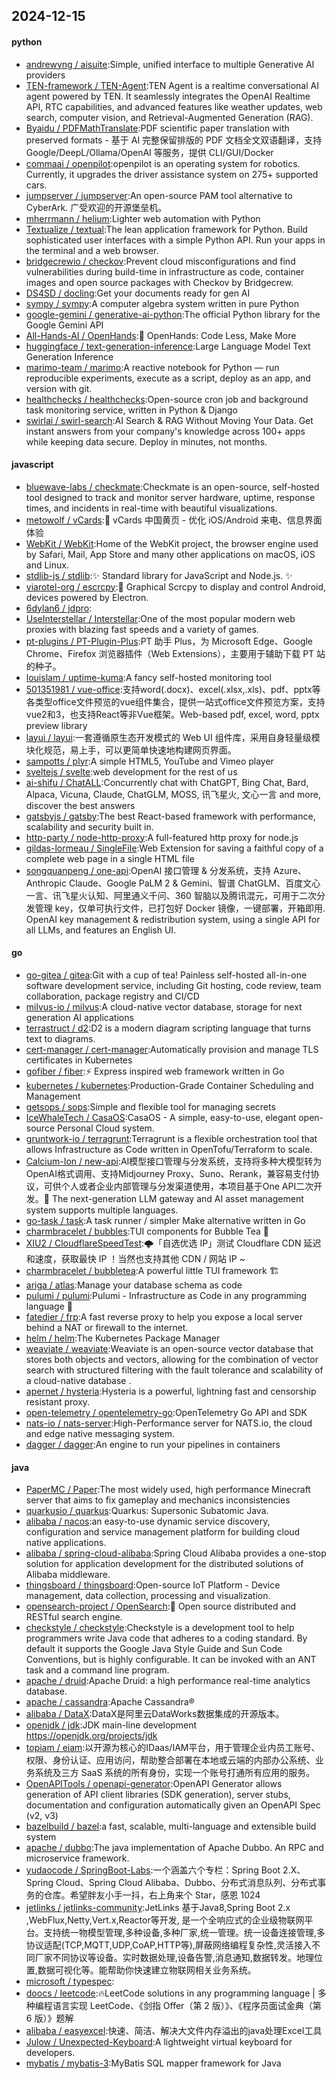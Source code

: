 ## 2024-12-15

#### python
* [andrewyng / aisuite](https://github.com/andrewyng/aisuite):Simple, unified interface to multiple Generative AI providers
* [TEN-framework / TEN-Agent](https://github.com/TEN-framework/TEN-Agent):TEN Agent is a realtime conversational AI agent powered by TEN. It seamlessly integrates the OpenAI Realtime API, RTC capabilities, and advanced features like weather updates, web search, computer vision, and Retrieval-Augmented Generation (RAG).
* [Byaidu / PDFMathTranslate](https://github.com/Byaidu/PDFMathTranslate):PDF scientific paper translation with preserved formats - 基于 AI 完整保留排版的 PDF 文档全文双语翻译，支持 Google/DeepL/Ollama/OpenAI 等服务，提供 CLI/GUI/Docker
* [commaai / openpilot](https://github.com/commaai/openpilot):openpilot is an operating system for robotics. Currently, it upgrades the driver assistance system on 275+ supported cars.
* [jumpserver / jumpserver](https://github.com/jumpserver/jumpserver):An open-source PAM tool alternative to CyberArk. 广受欢迎的开源堡垒机。
* [mherrmann / helium](https://github.com/mherrmann/helium):Lighter web automation with Python
* [Textualize / textual](https://github.com/Textualize/textual):The lean application framework for Python. Build sophisticated user interfaces with a simple Python API. Run your apps in the terminal and a web browser.
* [bridgecrewio / checkov](https://github.com/bridgecrewio/checkov):Prevent cloud misconfigurations and find vulnerabilities during build-time in infrastructure as code, container images and open source packages with Checkov by Bridgecrew.
* [DS4SD / docling](https://github.com/DS4SD/docling):Get your documents ready for gen AI
* [sympy / sympy](https://github.com/sympy/sympy):A computer algebra system written in pure Python
* [google-gemini / generative-ai-python](https://github.com/google-gemini/generative-ai-python):The official Python library for the Google Gemini API
* [All-Hands-AI / OpenHands](https://github.com/All-Hands-AI/OpenHands):🙌 OpenHands: Code Less, Make More
* [huggingface / text-generation-inference](https://github.com/huggingface/text-generation-inference):Large Language Model Text Generation Inference
* [marimo-team / marimo](https://github.com/marimo-team/marimo):A reactive notebook for Python — run reproducible experiments, execute as a script, deploy as an app, and version with git.
* [healthchecks / healthchecks](https://github.com/healthchecks/healthchecks):Open-source cron job and background task monitoring service, written in Python & Django
* [swirlai / swirl-search](https://github.com/swirlai/swirl-search):AI Search & RAG Without Moving Your Data. Get instant answers from your company's knowledge across 100+ apps while keeping data secure. Deploy in minutes, not months.

#### javascript
* [bluewave-labs / checkmate](https://github.com/bluewave-labs/checkmate):Checkmate is an open-source, self-hosted tool designed to track and monitor server hardware, uptime, response times, and incidents in real-time with beautiful visualizations.
* [metowolf / vCards](https://github.com/metowolf/vCards):📡️ vCards 中国黄页 - 优化 iOS/Android 来电、信息界面体验
* [WebKit / WebKit](https://github.com/WebKit/WebKit):Home of the WebKit project, the browser engine used by Safari, Mail, App Store and many other applications on macOS, iOS and Linux.
* [stdlib-js / stdlib](https://github.com/stdlib-js/stdlib):✨ Standard library for JavaScript and Node.js. ✨
* [viarotel-org / escrcpy](https://github.com/viarotel-org/escrcpy):📱 Graphical Scrcpy to display and control Android, devices powered by Electron.
* [6dylan6 / jdpro](https://github.com/6dylan6/jdpro):
* [UseInterstellar / Interstellar](https://github.com/UseInterstellar/Interstellar):One of the most popular modern web proxies with blazing fast speeds and a variety of games.
* [pt-plugins / PT-Plugin-Plus](https://github.com/pt-plugins/PT-Plugin-Plus):PT 助手 Plus，为 Microsoft Edge、Google Chrome、Firefox 浏览器插件（Web Extensions），主要用于辅助下载 PT 站的种子。
* [louislam / uptime-kuma](https://github.com/louislam/uptime-kuma):A fancy self-hosted monitoring tool
* [501351981 / vue-office](https://github.com/501351981/vue-office):支持word(.docx)、excel(.xlsx,.xls)、pdf、pptx等各类型office文件预览的vue组件集合，提供一站式office文件预览方案，支持vue2和3，也支持React等非Vue框架。Web-based pdf, excel, word, pptx preview library
* [layui / layui](https://github.com/layui/layui):一套遵循原生态开发模式的 Web UI 组件库，采用自身轻量级模块化规范，易上手，可以更简单快速地构建网页界面。
* [sampotts / plyr](https://github.com/sampotts/plyr):A simple HTML5, YouTube and Vimeo player
* [sveltejs / svelte](https://github.com/sveltejs/svelte):web development for the rest of us
* [ai-shifu / ChatALL](https://github.com/ai-shifu/ChatALL):Concurrently chat with ChatGPT, Bing Chat, Bard, Alpaca, Vicuna, Claude, ChatGLM, MOSS, 讯飞星火, 文心一言 and more, discover the best answers
* [gatsbyjs / gatsby](https://github.com/gatsbyjs/gatsby):The best React-based framework with performance, scalability and security built in.
* [http-party / node-http-proxy](https://github.com/http-party/node-http-proxy):A full-featured http proxy for node.js
* [gildas-lormeau / SingleFile](https://github.com/gildas-lormeau/SingleFile):Web Extension for saving a faithful copy of a complete web page in a single HTML file
* [songquanpeng / one-api](https://github.com/songquanpeng/one-api):OpenAI 接口管理 & 分发系统，支持 Azure、Anthropic Claude、Google PaLM 2 & Gemini、智谱 ChatGLM、百度文心一言、讯飞星火认知、阿里通义千问、360 智脑以及腾讯混元，可用于二次分发管理 key，仅单可执行文件，已打包好 Docker 镜像，一键部署，开箱即用. OpenAI key management & redistribution system, using a single API for all LLMs, and features an English UI.

#### go
* [go-gitea / gitea](https://github.com/go-gitea/gitea):Git with a cup of tea! Painless self-hosted all-in-one software development service, including Git hosting, code review, team collaboration, package registry and CI/CD
* [milvus-io / milvus](https://github.com/milvus-io/milvus):A cloud-native vector database, storage for next generation AI applications
* [terrastruct / d2](https://github.com/terrastruct/d2):D2 is a modern diagram scripting language that turns text to diagrams.
* [cert-manager / cert-manager](https://github.com/cert-manager/cert-manager):Automatically provision and manage TLS certificates in Kubernetes
* [gofiber / fiber](https://github.com/gofiber/fiber):⚡️ Express inspired web framework written in Go
* [kubernetes / kubernetes](https://github.com/kubernetes/kubernetes):Production-Grade Container Scheduling and Management
* [getsops / sops](https://github.com/getsops/sops):Simple and flexible tool for managing secrets
* [IceWhaleTech / CasaOS](https://github.com/IceWhaleTech/CasaOS):CasaOS - A simple, easy-to-use, elegant open-source Personal Cloud system.
* [gruntwork-io / terragrunt](https://github.com/gruntwork-io/terragrunt):Terragrunt is a flexible orchestration tool that allows Infrastructure as Code written in OpenTofu/Terraform to scale.
* [Calcium-Ion / new-api](https://github.com/Calcium-Ion/new-api):AI模型接口管理与分发系统，支持将多种大模型转为OpenAI格式调用、支持Midjourney Proxy、Suno、Rerank，兼容易支付协议，可供个人或者企业内部管理与分发渠道使用，本项目基于One API二次开发。🍥 The next-generation LLM gateway and AI asset management system supports multiple languages.
* [go-task / task](https://github.com/go-task/task):A task runner / simpler Make alternative written in Go
* [charmbracelet / bubbles](https://github.com/charmbracelet/bubbles):TUI components for Bubble Tea 🫧
* [XIU2 / CloudflareSpeedTest](https://github.com/XIU2/CloudflareSpeedTest):🌩「自选优选 IP」测试 Cloudflare CDN 延迟和速度，获取最快 IP ！当然也支持其他 CDN / 网站 IP ~
* [charmbracelet / bubbletea](https://github.com/charmbracelet/bubbletea):A powerful little TUI framework 🏗
* [ariga / atlas](https://github.com/ariga/atlas):Manage your database schema as code
* [pulumi / pulumi](https://github.com/pulumi/pulumi):Pulumi - Infrastructure as Code in any programming language 🚀
* [fatedier / frp](https://github.com/fatedier/frp):A fast reverse proxy to help you expose a local server behind a NAT or firewall to the internet.
* [helm / helm](https://github.com/helm/helm):The Kubernetes Package Manager
* [weaviate / weaviate](https://github.com/weaviate/weaviate):Weaviate is an open-source vector database that stores both objects and vectors, allowing for the combination of vector search with structured filtering with the fault tolerance and scalability of a cloud-native database .
* [apernet / hysteria](https://github.com/apernet/hysteria):Hysteria is a powerful, lightning fast and censorship resistant proxy.
* [open-telemetry / opentelemetry-go](https://github.com/open-telemetry/opentelemetry-go):OpenTelemetry Go API and SDK
* [nats-io / nats-server](https://github.com/nats-io/nats-server):High-Performance server for NATS.io, the cloud and edge native messaging system.
* [dagger / dagger](https://github.com/dagger/dagger):An engine to run your pipelines in containers

#### java
* [PaperMC / Paper](https://github.com/PaperMC/Paper):The most widely used, high performance Minecraft server that aims to fix gameplay and mechanics inconsistencies
* [quarkusio / quarkus](https://github.com/quarkusio/quarkus):Quarkus: Supersonic Subatomic Java.
* [alibaba / nacos](https://github.com/alibaba/nacos):an easy-to-use dynamic service discovery, configuration and service management platform for building cloud native applications.
* [alibaba / spring-cloud-alibaba](https://github.com/alibaba/spring-cloud-alibaba):Spring Cloud Alibaba provides a one-stop solution for application development for the distributed solutions of Alibaba middleware.
* [thingsboard / thingsboard](https://github.com/thingsboard/thingsboard):Open-source IoT Platform - Device management, data collection, processing and visualization.
* [opensearch-project / OpenSearch](https://github.com/opensearch-project/OpenSearch):🔎 Open source distributed and RESTful search engine.
* [checkstyle / checkstyle](https://github.com/checkstyle/checkstyle):Checkstyle is a development tool to help programmers write Java code that adheres to a coding standard. By default it supports the Google Java Style Guide and Sun Code Conventions, but is highly configurable. It can be invoked with an ANT task and a command line program.
* [apache / druid](https://github.com/apache/druid):Apache Druid: a high performance real-time analytics database.
* [apache / cassandra](https://github.com/apache/cassandra):Apache Cassandra®
* [alibaba / DataX](https://github.com/alibaba/DataX):DataX是阿里云DataWorks数据集成的开源版本。
* [openjdk / jdk](https://github.com/openjdk/jdk):JDK main-line development https://openjdk.org/projects/jdk
* [topiam / eiam](https://github.com/topiam/eiam):以开源为核心的IDaas/IAM平台，用于管理企业内员工账号、权限、身份认证、应用访问，帮助整合部署在本地或云端的内部办公系统、业务系统及三方 SaaS 系统的所有身份，实现一个账号打通所有应用的服务。
* [OpenAPITools / openapi-generator](https://github.com/OpenAPITools/openapi-generator):OpenAPI Generator allows generation of API client libraries (SDK generation), server stubs, documentation and configuration automatically given an OpenAPI Spec (v2, v3)
* [bazelbuild / bazel](https://github.com/bazelbuild/bazel):a fast, scalable, multi-language and extensible build system
* [apache / dubbo](https://github.com/apache/dubbo):The java implementation of Apache Dubbo. An RPC and microservice framework.
* [yudaocode / SpringBoot-Labs](https://github.com/yudaocode/SpringBoot-Labs):一个涵盖六个专栏：Spring Boot 2.X、Spring Cloud、Spring Cloud Alibaba、Dubbo、分布式消息队列、分布式事务的仓库。希望胖友小手一抖，右上角来个 Star，感恩 1024
* [jetlinks / jetlinks-community](https://github.com/jetlinks/jetlinks-community):JetLinks 基于Java8,Spring Boot 2.x ,WebFlux,Netty,Vert.x,Reactor等开发, 是一个全响应式的企业级物联网平台。支持统一物模型管理,多种设备,多种厂家,统一管理。统一设备连接管理,多协议适配(TCP,MQTT,UDP,CoAP,HTTP等),屏蔽网络编程复杂性,灵活接入不同厂家不同协议等设备。实时数据处理,设备告警,消息通知,数据转发。地理位置,数据可视化等。能帮助你快速建立物联网相关业务系统。
* [microsoft / typespec](https://github.com/microsoft/typespec):
* [doocs / leetcode](https://github.com/doocs/leetcode):🔥LeetCode solutions in any programming language | 多种编程语言实现 LeetCode、《剑指 Offer（第 2 版）》、《程序员面试金典（第 6 版）》题解
* [alibaba / easyexcel](https://github.com/alibaba/easyexcel):快速、简洁、解决大文件内存溢出的java处理Excel工具
* [Julow / Unexpected-Keyboard](https://github.com/Julow/Unexpected-Keyboard):A lightweight virtual keyboard for developers.
* [mybatis / mybatis-3](https://github.com/mybatis/mybatis-3):MyBatis SQL mapper framework for Java
